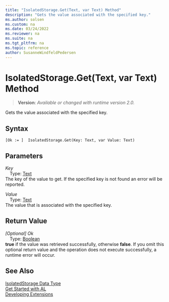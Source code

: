 ```yaml
---
title: "IsolatedStorage.Get(Text, var Text) Method"
description: "Gets the value associated with the specified key."
ms.author: solsen
ms.custom: na
ms.date: 03/24/2022
ms.reviewer: na
ms.suite: na
ms.tgt_pltfrm: na
ms.topic: reference
author: SusanneWindfeldPedersen
---
```

[//]: # (START>DO_NOT_EDIT)
[//]: # (IMPORTANT:Do not edit any of the content between here and the END>DO_NOT_EDIT.)
[//]: # (Any modifications should be made in the .xml files in the ModernDev repo.)
# IsolatedStorage.Get(Text, var Text) Method
> **Version**: _Available or changed with runtime version 2.0._

Gets the value associated with the specified key.


## Syntax
```AL
[Ok := ]  IsolatedStorage.Get(Key: Text, var Value: Text)
```
## Parameters
*Key*  
&emsp;Type: [Text](../text/text-data-type.md)  
The key of the value to get. If the specified key is not found an error will be reported.
        

*Value*  
&emsp;Type: [Text](../text/text-data-type.md)  
The value that is associated with the specified key.  


## Return Value
*[Optional] Ok*  
&emsp;Type: [Boolean](../boolean/boolean-data-type.md)  
**true** if the value was retrieved successfully, otherwise **false**. If you omit this optional return value and the operation does not execute successfully, a runtime error will occur.  


[//]: # (IMPORTANT: END>DO_NOT_EDIT)
## See Also
[IsolatedStorage Data Type](isolatedstorage-data-type.md)  
[Get Started with AL](../../devenv-get-started.md)  
[Developing Extensions](../../devenv-dev-overview.md)
